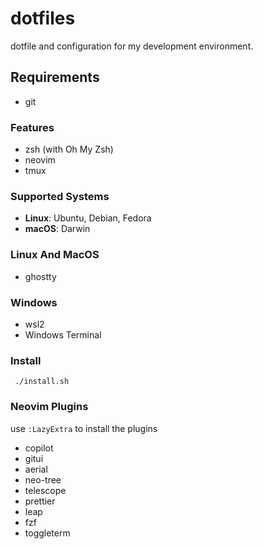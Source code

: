 # dotfiles

dotfile and configuration for my development environment.

## Requirements

- git

### Features

- zsh (with Oh My Zsh)
- neovim
- tmux

### Supported Systems

- **Linux**: Ubuntu, Debian, Fedora
- **macOS**: Darwin

### Linux And MacOS

- ghostty

### Windows

- wsl2
- Windows Terminal

### Install

```
 ./install.sh
```

### Neovim Plugins

use `:LazyExtra` to install the plugins

- copilot
- gitui
- aerial
- neo-tree
- telescope
- prettier
- leap
- fzf
- toggleterm
